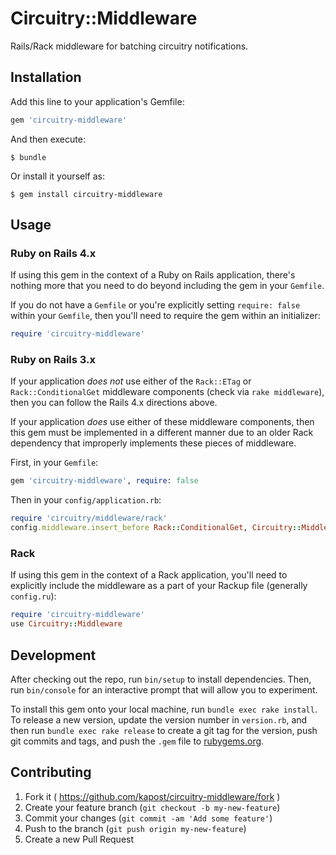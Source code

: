 # Circuitry::Middleware

Rails/Rack middleware for batching circuitry notifications.

## Installation

Add this line to your application's Gemfile:

```ruby
gem 'circuitry-middleware'
```

And then execute:

    $ bundle

Or install it yourself as:

    $ gem install circuitry-middleware

## Usage

### Ruby on Rails 4.x

If using this gem in the context of a Ruby on Rails application, there's nothing
more that you need to do beyond including the gem in your `Gemfile`.

If you do not have a `Gemfile` or you're explicitly setting `require: false`
within your `Gemfile`, then you'll need to require the gem within an
initializer:

```ruby
require 'circuitry-middleware'
```

### Ruby on Rails 3.x

If your application *does not* use either of the `Rack::ETag` or
`Rack::ConditionalGet` middleware components (check via `rake middleware`), then
you can follow the Rails 4.x directions above.

If your application *does* use either of these middleware components, then this
gem must be implemented in a different manner due to an older Rack dependency
that improperly implements these pieces of middleware.

First, in your `Gemfile`:

```ruby
gem 'circuitry-middleware', require: false
```

Then in your `config/application.rb`:

```ruby
require 'circuitry/middleware/rack'
config.middleware.insert_before Rack::ConditionalGet, Circuitry::Middleware::Rack
```

### Rack

If using this gem in the context of a Rack application, you'll need to explicitly
include the middleware as a part of your Rackup file (generally `config.ru`):

```ruby
require 'circuitry-middleware'
use Circuitry::Middleware
```

## Development

After checking out the repo, run `bin/setup` to install dependencies. Then, run
`bin/console` for an interactive prompt that will allow you to experiment.

To install this gem onto your local machine, run `bundle exec rake install`.  To
release a new version, update the version number in `version.rb`, and then run
`bundle exec rake release` to create a git tag for the version, push git commits
and tags, and push the `.gem` file to [rubygems.org](https://rubygems.org).

## Contributing

1. Fork it ( https://github.com/kapost/circuitry-middleware/fork )
2. Create your feature branch (`git checkout -b my-new-feature`)
3. Commit your changes (`git commit -am 'Add some feature'`)
4. Push to the branch (`git push origin my-new-feature`)
5. Create a new Pull Request
